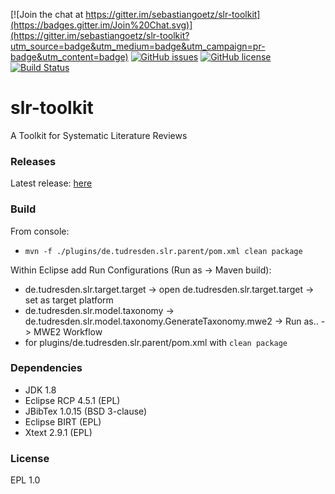 [![Join the chat at https://gitter.im/sebastiangoetz/slr-toolkit](https://badges.gitter.im/Join%20Chat.svg)](https://gitter.im/sebastiangoetz/slr-toolkit?utm_source=badge&utm_medium=badge&utm_campaign=pr-badge&utm_content=badge) [![GitHub issues](https://img.shields.io/github/issues/sebastiangoetz/slr-toolkit.svg)](https://github.com/sebastiangoetz/slr-toolkit/issues) [![GitHub license](https://img.shields.io/badge/license-EPL-blue.svg)](https://raw.githubusercontent.com/sebastiangoetz/slr-toolkit/master/LICENSE) [![Build Status](https://travis-ci.org/sebastiangoetz/slr-toolkit.svg?branch=master)](https://travis-ci.org/sebastiangoetz/slr-toolkit)
# slr-toolkit

A Toolkit for Systematic Literature Reviews

### Releases

Latest release: [here](https://github.com/sebastiangoetz/slr-toolkit/releases)

### Build
From console:
* `mvn -f ./plugins/de.tudresden.slr.parent/pom.xml clean package`

Within Eclipse add Run Configurations (Run as -> Maven build):
* de.tudresden.slr.target.target -> open de.tudresden.slr.target.target -> set as target platform
* de.tudresden.slr.model.taxonomy -> de.tudresden.slr.model.taxonomy.GenerateTaxonomy.mwe2 -> Run as.. -> MWE2 Workflow
* for plugins/de.tudresden.slr.parent/pom.xml with `clean package`
 
### Dependencies
* JDK 1.8
* Eclipse RCP 4.5.1 (EPL)
* JBibTex 1.0.15 (BSD 3-clause)
* Eclipse BIRT (EPL)
* Xtext 2.9.1 (EPL)

### License
EPL 1.0
